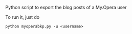 Python script to export the blog posts of a My.Opera user

To run it, just do

    python myoperabkp.py -u <username>


